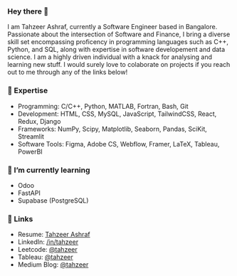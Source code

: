 ### Hey there 👋

I am Tahzeer Ashraf, currently a Software Engineer based in Bangalore. Passionate about the intersection of Software and Finance, I bring a diverse skill set encompassing proficency in programming languages such as C++, Python, and SQL, along with expertise in software developement and data science. I am a highly driven individual with a knack for analysing and learning new stuff. I would surely love to colaborate on projects if you reach out to me through any of the links below!

### 🔭 Expertise

- Programming: C/C++, Python, MATLAB, Fortran, Bash, Git
- Development: HTML, CSS, MySQL, JavaScript, TailwindCSS, React, Redux, Django
- Frameworks: NumPy, Scipy, Matplotlib, Seaborn, Pandas, SciKit, Streamlit
- Software Tools: Figma, Adobe CS, Webflow, Framer, LaTeX, Tableau, PowerBI

### 📙 I’m currently learning 

- Odoo
- FastAPI
- Supabase (PostgreSQL)

### 🔗 Links 
- Resume: [Tahzeer Ashraf](#)
- LinkedIn: [/in/tahzeer](https://www.linkedin.com/in/tahzeer/)
- Leetcode: [@tahzeer](https://www.leetcode.com/tahzeer/)
- Tableau: [@tahzeer](https://public.tableau.com/app/profile/tahzeer)
- Medium Blog: [@tahzeer](https://tahzeer.medium.com)
